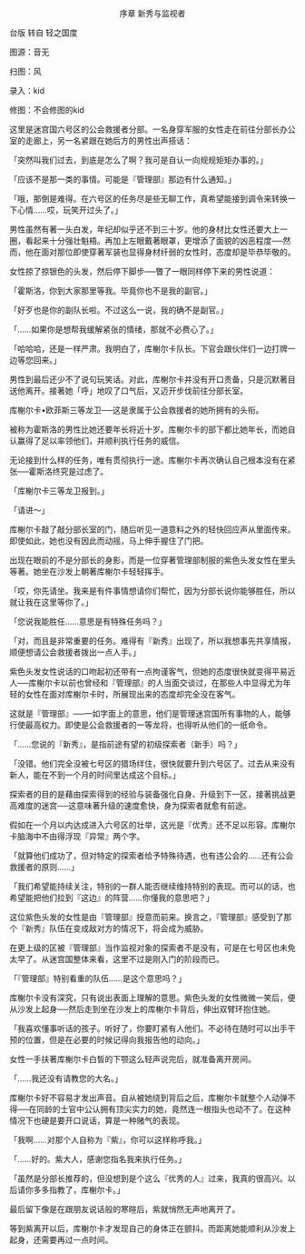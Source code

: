 <p align="center">序章 新秀与监视者</p>

台版 转自 轻之国度

图源：音无

扫图：风

录入：kid

修图：不会修图的kid

这里是迷宫国六号区的公会救援者分部。一名身穿军服的女性走在前往分部长办公室的走廊上，另一名紧跟在她后方的男性出声搭话：

「突然叫我们过去，到底是怎么了啊？我可是自认一向规规矩矩办事的。」

「应该不是那一类的事情。可能是『管理部』那边有什么通知。」

「哦，那倒是难得。在六号区的任务尽是些无聊工作，真希望能接到调令来转换一下心情……哎，玩笑开过头了。」

男性虽然有著一头白发，年纪却似乎还不到三十岁。他的身材比女性还要大上一圈，看起来十分强壮魁梧。再加上左眼戴著眼罩，更增添了面貌的凶恶程度──然而，他在面对那位即使穿著军装也显得身材纤弱的女性时，态度却是毕恭毕敬的。

女性掠了掠银色的头发，然后停下脚步──瞥了一眼同样停下来的男性说道：

「霍斯洛，你到大家那里等我。毕竟你也不是我的副官。」

「好歹也是你的副队长啦。不过这么一说，我的确不是副官。」

「……如果你是想帮我缓解紧张的情绪，那就不必费心了。」

「哈哈哈，还是一样严肃。我明白了，库榭尔卡队长。下官会跟伙伴们一边打牌一边等您回来。」

男性到最后还少不了说句玩笑话。对此，库榭尔卡并没有开口责备，只是沉默著目送他离开。接著她「呼」地叹了口气后，又迈开步伐前往分部长室。

库榭尔卡•欧菲斯三等龙卫──这是隶属于公会救援者的她所拥有的头衔。

被称为霍斯洛的男性比她还要年长将近十岁。库榭尔卡的部下都比她年长，而她自认赢得了足以率领他们，并顺利执行任务的威信。

无论接到什么样的任务，唯有贯彻执行一途。库榭尔卡再次确认自己根本没有在紧张──霍斯洛终究是过虑了。

「库榭尔卡三等龙卫报到。」

「请进～」

库榭尔卡敲了敲分部长室的门，随后听见一道意料之外的轻快回应声从里面传来。即使如此，她也没有因此而动摇，马上伸手握住了门把。

出现在眼前的不是分部长的身影，而是一位穿著管理部制服的紫色头发女性在里头等著。她坐在沙发上朝著库榭尔卡轻轻挥手。

「哎，你先请坐。我来是有件事情想请你们帮忙，因为分部长说你能够胜任，所以就让我在这里等你了。」

「您说我能胜任……意思是有特殊任务吗？」

「对，而且是非常重要的任务。难得有『新秀』出现了，所以我想事先共享情报，顺便想请公会救援者拨出一点人手。」

紫色头发女性说话的口吻起初还带有一点拘谨客气，但她的态度很快就变得平易近人──库榭尔卡以前也曾经和『管理部』的人当面交谈过，在那些人中显得尤为年轻的女性在面对库榭尔卡时，所展现出来的态度却完全没在客气。

这就是『管理部』──一如字面上的意思，他们是管理迷宫国所有事物的人，能够行使最高权力。即使是公会救援者的一等龙将，也得听从他们的一纸命令。

「……您说的『新秀』，是指前途有望的初级探索者（新手）吗？」

「没错。他们完全没被七号区的猎场绊住，很快就要升到六号区了。过去从来没有新人，能在不到一个月的时间里达成这个目标。」

探索者的目的是藉由探索得到的经验与装备强化自身、升级到下一区，接著挑战更高难度的迷宫──这意味著升级的速度愈快，身为探索者就愈有前途。

假如在一个月以内达成进入六号区的壮举，这光是『优秀』还不足以形容。库榭尔卡脑海中不由得浮现『异常』两个字。

「就算他们成功了，但对特定的探索者给予特殊待遇，也有违公会的……还有公会救援者的原则……」

「我们希望能持续关注，特别的一群人能否继续维持特别的表现。而可以的话，也希望能把他们拉到『这边』的阵营……你懂我的意思吧？」

这位紫色头发的女性是由『管理部』授意而前来。换言之，『管理部』感受到了那个『新秀』队伍在变成敌对方的情况下，将会成为威胁。

在更上级的区被『管理部』当作监视对象的探索者不是没有，可是在七号区也未免太早了。从迷宫国整体来看，这里不过是刚入门的阶段而已。

「『管理部』特别看重的队伍……是这个意思吗？」

库榭尔卡没有深究，只有说出表面上理解的意思。紫色头发的女性微微一笑后，便从沙发上起身──然后走到坐在沙发上的库榭尔卡背后，伸出双臂环抱住她。

「我喜欢懂事听话的孩子。听好了，你要盯紧有人他们。不必待在随时可以出手干预的位置，但是在必要的时候记得向我报告他的动向。」

女性一手扶著库榭尔卡白皙的下颚这么轻声说完后，就准备离开房间。

「……我还没有请教您的大名。」

库榭尔卡好不容易才发出声音。自从被她绕到背后之后，库榭尔卡就整个人动弹不得──在同龄的士官中公认拥有顶尖实力的她，竟然连一根指头也动不了。在这种情况下也硬是要开口说话，算是一种赌气的表现。

「我啊……对那个人自称为『紫』，你可以这样称呼我。」

「……好的。紫大人，感谢您指名我来执行任务。」

「虽然是分部长推荐的，但没想到是个这么『优秀的人』过来，我真的很高兴。以后请你多多指教了，库榭尔卡。」

最后留下像是在跟朋友说话般的寒暄后，紫就悄然无声地离开了。

等到紫离开以后，库榭尔卡才发现自己的身体正在颤抖。而距离她能顺利从沙发上起身，还需要再过一点时间。

